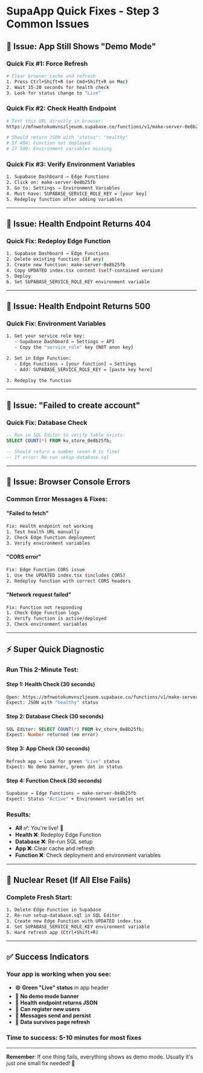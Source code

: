 # SupaApp Quick Fixes - Step 3 Common Issues

## 🚨 Issue: App Still Shows "Demo Mode"

### Quick Fix #1: Force Refresh
```bash
# Clear browser cache and refresh
1. Press Ctrl+Shift+R (or Cmd+Shift+R on Mac)
2. Wait 15-20 seconds for health check
3. Look for status change to "Live"
```

### Quick Fix #2: Check Health Endpoint
```bash
# Test this URL directly in browser:
https://mfnwotokumvnszljeuom.supabase.co/functions/v1/make-server-0e8b25fb/health

# Should return JSON with "status": "healthy"
# If 404: Function not deployed
# If 500: Environment variables missing
```

### Quick Fix #3: Verify Environment Variables
```bash
1. Supabase Dashboard → Edge Functions
2. Click on: make-server-0e8b25fb
3. Go to: Settings → Environment Variables
4. Must have: SUPABASE_SERVICE_ROLE_KEY = [your key]
5. Redeploy function after adding variables
```

---

## 🚨 Issue: Health Endpoint Returns 404

### Quick Fix: Redeploy Edge Function
```bash
1. Supabase Dashboard → Edge Functions
2. Delete existing function (if any)
3. Create new function: make-server-0e8b25fb
4. Copy UPDATED index.tsx content (self-contained version)
5. Deploy
6. Set SUPABASE_SERVICE_ROLE_KEY environment variable
```

---

## 🚨 Issue: Health Endpoint Returns 500

### Quick Fix: Environment Variables
```bash
1. Get your service role key:
   - Supabase Dashboard → Settings → API
   - Copy the "service_role" key (NOT anon key)

2. Set in Edge Function:
   - Edge Functions → [your function] → Settings
   - Add: SUPABASE_SERVICE_ROLE_KEY = [paste key here]
   
3. Redeploy the function
```

---

## 🚨 Issue: "Failed to create account"

### Quick Fix: Database Check
```sql
-- Run in SQL Editor to verify table exists:
SELECT COUNT(*) FROM kv_store_0e8b25fb;

-- Should return a number (even 0 is fine)
-- If error: Re-run setup-database.sql
```

---

## 🚨 Issue: Browser Console Errors

### Common Error Messages & Fixes:

#### "Failed to fetch"
```bash
Fix: Health endpoint not working
1. Test health URL manually
2. Check Edge Function deployment
3. Verify environment variables
```

#### "CORS error"
```bash
Fix: Edge Function CORS issue
1. Use the UPDATED index.tsx (includes CORS)
2. Redeploy function with correct CORS headers
```

#### "Network request failed"
```bash
Fix: Function not responding
1. Check Edge Function logs
2. Verify function is active/deployed
3. Check environment variables
```

---

## ⚡ Super Quick Diagnostic

### Run This 2-Minute Test:

#### Step 1: Health Check (30 seconds)
```bash
Open: https://mfnwotokumvnszljeuom.supabase.co/functions/v1/make-server-0e8b25fb/health
Expect: JSON with "healthy" status
```

#### Step 2: Database Check (30 seconds)
```sql
SQL Editor: SELECT COUNT(*) FROM kv_store_0e8b25fb;
Expect: Number returned (no error)
```

#### Step 3: App Check (30 seconds)
```bash
Refresh app → Look for green "Live" status
Expect: No demo banner, green dot in status
```

#### Step 4: Function Check (30 seconds)
```bash
Supabase → Edge Functions → make-server-0e8b25fb
Expect: Status "Active" + Environment variables set
```

### Results:
- **All ✅**: You're live! 🎉
- **Health ❌**: Redeploy Edge Function
- **Database ❌**: Re-run SQL setup
- **App ❌**: Clear cache and refresh
- **Function ❌**: Check deployment and environment variables

---

## 🔄 Nuclear Reset (If All Else Fails)

### Complete Fresh Start:
```bash
1. Delete Edge Function in Supabase
2. Re-run setup-database.sql in SQL Editor
3. Create new Edge Function with UPDATED index.tsx
4. Set SUPABASE_SERVICE_ROLE_KEY environment variable
5. Hard refresh app (Ctrl+Shift+R)
```

---

## ✅ Success Indicators

### Your app is working when you see:
- 🟢 **Green "Live" status** in app header
- 📱 **No demo mode banner**
- 🔗 **Health endpoint returns JSON**
- 👤 **Can register new users**
- 💬 **Messages send and persist**
- 🔄 **Data survives page refresh**

### Time to success: **5-10 minutes** for most fixes

---

**Remember**: If one thing fails, everything shows as demo mode. Usually it's just one small fix needed! 🎯